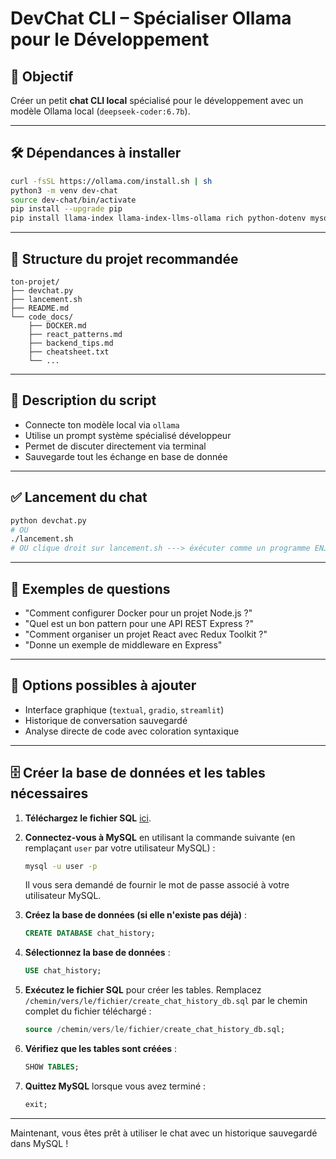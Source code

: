 
# DevChat CLI – Spécialiser Ollama pour le Développement

## 🎯 Objectif

Créer un petit **chat CLI local** spécialisé pour le développement avec un modèle Ollama local (`deepseek-coder:6.7b`).

---

## 🛠️ Dépendances à installer

```bash
curl -fsSL https://ollama.com/install.sh | sh
python3 -m venv dev-chat
source dev-chat/bin/activate
pip install --upgrade pip
pip install llama-index llama-index-llms-ollama rich python-dotenv mysql-connector-python
```

---

## 📁 Structure du projet recommandée

```
ton-projet/
├── devchat.py
├── lancement.sh
├── README.md
└── code_docs/
    ├── DOCKER.md
    ├── react_patterns.md
    ├── backend_tips.md
    ├── cheatsheet.txt
    └── ...
```

---

## 🧠 Description du script

- Connecte ton modèle local via `ollama`
- Utilise un prompt système spécialisé développeur
- Permet de discuter directement via terminal
- Sauvegarde tout les échange en base de donnée

---

## ✅ Lancement du chat

```bash
python devchat.py
# OU
./lancement.sh
# OU clique droit sur lancement.sh ---> éxécuter comme un programme ENJOY :)
```

---

## 💬 Exemples de questions

- "Comment configurer Docker pour un projet Node.js ?"
- "Quel est un bon pattern pour une API REST Express ?"
- "Comment organiser un projet React avec Redux Toolkit ?"
- "Donne un exemple de middleware en Express"

---

## 🚀 Options possibles à ajouter

- Interface graphique (`textual`, `gradio`, `streamlit`)
- Historique de conversation sauvegardé
- Analyse directe de code avec coloration syntaxique

---

## 🗄️ Créer la base de données et les tables nécessaires

1. **Téléchargez le fichier SQL** [ici](create_chat_history_db.sql).

2. **Connectez-vous à MySQL** en utilisant la commande suivante (en remplaçant `user` par votre utilisateur MySQL) :

    ```bash
    mysql -u user -p
    ```

    Il vous sera demandé de fournir le mot de passe associé à votre utilisateur MySQL.

3. **Créez la base de données (si elle n'existe pas déjà)** :

    ```sql
    CREATE DATABASE chat_history;
    ```

4. **Sélectionnez la base de données** :

    ```sql
    USE chat_history;
    ```

5. **Exécutez le fichier SQL** pour créer les tables. Remplacez `/chemin/vers/le/fichier/create_chat_history_db.sql` par le chemin complet du fichier téléchargé :

    ```sql
    source /chemin/vers/le/fichier/create_chat_history_db.sql;
    ```

6. **Vérifiez que les tables sont créées** :

    ```sql
    SHOW TABLES;
    ```

7. **Quittez MySQL** lorsque vous avez terminé :

    ```sql
    exit;
    ```

---

Maintenant, vous êtes prêt à utiliser le chat avec un historique sauvegardé dans MySQL !
